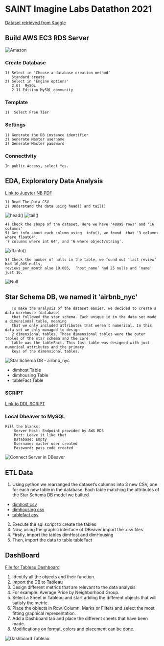 
# SAINT Imagine Labs Datathon 2021
[Dataset retrieved from Kaggle](https://www.kaggle.com/dgomonov/new-york-city-airbnb-open-data)

## Build AWS EC3 RDS Server
![Amazon](https://github.com/ArmandoDLaRosa/SAINT-ImagineLabs-Datathon-2021-Python-Tableau/blob/main/Server/Create%20Database.png)
  ### Create Database
    1) Select in 'Choose a database creation method'
       Standard create
    2) Select in 'Engine options'
       2.0)  MySQL
       2.1) Edition MySQL community

  ### Template
    1)  Select Free Tier
  
  ### Settings
    1) Generate the DB instance identifier
    2) Generate Master username
    3) Generate Master password

  ### Connectivity
	In public Access, select Yes.


## EDA, Exploratory Data Analysis
[Link to Jupyter NB PDF](https://github.com/ArmandoDLaRosa/SAINT-ImagineLabs-Datathon-2021-Python-Tableau/blob/main/Analysis/Python/Airbnb%20EDA.pdf)

	1) Read The Data CSV
	2) Understand the data using head() and tail()

![head()](https://github.com/ArmandoDLaRosa/SAINT-ImagineLabs-Datathon-2021-Python-Tableau/blob/main/Analysis/Images/head().jpeg)
![tail()](https://github.com/ArmandoDLaRosa/SAINT-ImagineLabs-Datathon-2021-Python-Tableau/blob/main/Analysis/Images/tail().jpeg)

	4) Check the shape of the dataset. Here we have '48895 rows' and '16 columns'
	5) Get info about each column using  info(), we found  that '3 columns where float64',
    '7 columns where int 64', and ‘6 where object/string’.
![df.info()](https://github.com/ArmandoDLaRosa/SAINT-ImagineLabs-Datathon-2021-Python-Tableau/blob/main/Analysis/Images/info().jpg)
	
	5) Check the number of nulls in the table, we found out ‘last review’ had 10,005 nulls, 
    reviews_per_month also 10,005,  ‘host_name’ had 25 nulls and ‘name’ just 16.
![Null](https://github.com/ArmandoDLaRosa/SAINT-ImagineLabs-Datathon-2021-Python-Tableau/blob/main/Analysis/Images/nullOfDataSet.jpg)
  
## Star Schema DB, we named it 'airbnb_nyc'
       To make the analysis of the dataset easier, we decided to create a data warehouse (database) 
       that followed the star schema. Each unique id in the data set made a dimensional table, meaning
       that we only included attributes that weren’t numerical. In this data set we only managed to design
       2 dimensional tables. Those dimensional tables were the outer tables of the star schema and the core 
       table was the tableFact. This last table was designed with just numerical attributes and the primary 
       keys of the dimensional tables.

![Star Schema DB - airbnb_nyc](https://github.com/ArmandoDLaRosa/SAINT-ImagineLabs-Datathon-2021-Python-Tableau/blob/main/Analysis/StarSchema/StarSchemaDB.jpg)	
	
* dimhost Table
* dimhousing Table
* tableFact Table

 ### SCRIPT
[Link to DDL  SCRIPT](https://github.com/ArmandoDLaRosa/SAINT-ImagineLabs-Datathon-2021-Python-Tableau/blob/main/Analysis/StarSchema/StarSchema.txt)

 ### Local Dbeaver to MySQL
	Fill the blanks:
		Server host: Endpoint provided by AWS RDS
		Port: Leave it like that
		Database: Empty
		Username: master user created
		Password: pass code created
![Connect Server in DBeaver](https://github.com/ArmandoDLaRosa/SAINT-ImagineLabs-Datathon-2021-Python-Tableau/blob/main/DBeaver/Connection%20Settings.png)
 
## ETL Data
1) Using python we rearranged  the dataset’s columns into 3 new CSV, one for each new table in the database. Each table matching the attributes of the Star Schema DB model we builted

* [dimhost csv](https://github.com/ArmandoDLaRosa/SAINT-ImagineLabs-Datathon-2021-Python-Tableau/blob/main/Analysis/CSV/dimhost.csv)
* [dimhousing csv](https://github.com/ArmandoDLaRosa/SAINT-ImagineLabs-Datathon-2021-Python-Tableau/blob/main/Analysis/CSV/dimhousing.csv)
* [tablefact csv](https://github.com/ArmandoDLaRosa/SAINT-ImagineLabs-Datathon-2021-Python-Tableau/blob/main/Analysis/CSV/tableFact.csv)

2) Execute the sql script to create the tables
3) Now, using the graphic interface of DBeaver import the .csv files
4) Firstly, import the tables dimHost and dimHousing
5) Then, import the data to table tableFact

## DashBoard
[File for Tableau Dashboard](https://github.com/ArmandoDLaRosa/SAINT-ImagineLabs-datathon2021/blob/main/PerformanceMetricsNYC.twb)
1) Identify all the objects and their function.
2) Import the DB to Tableau
3) Design different metrics that are relevant to the data analysis. 
4) For example: Average Price by Neighborhood Group.
5) Select a Sheet in Tableau and start adding the different objects that will satisfy the metric.
6) Place the objects in Row, Column, Marks or Filters and select the most fitting graphical representation. 
7) Add a Dashboard tab and place the different sheets that have been made.
8) Modifications on format, colors and placement can be done.

![Dashboard Tableau](https://github.com/ArmandoDLaRosa/SAINT-ImagineLabs-datathon2021/blob/main/Historia_2.png)
